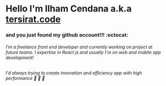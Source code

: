 # Hello I'm Ilham Cendana a.k.a [tersirat.code](https://www.instagram.com/tersirat.code)
### and you just found my github account!!! :octocat: 

###### I'm a freelance front end developer and currently working on project at futura teams. I expertise in React js and usually I'm on web and mobile app development!




###### I'd always trying to create innovation and efficiency app with high performance :rocket: :rocket: :rocket:


